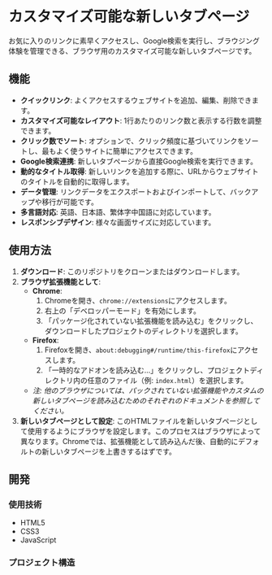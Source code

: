 # カスタマイズ可能な新しいタブページ

お気に入りのリンクに素早くアクセスし、Google検索を実行し、ブラウジング体験を管理できる、ブラウザ用のカスタマイズ可能な新しいタブページです。

## 機能

-   **クイックリンク**: よくアクセスするウェブサイトを追加、編集、削除できます。
-   **カスタマイズ可能なレイアウト**: 1行あたりのリンク数と表示する行数を調整できます。
-   **クリック数でソート**: オプションで、クリック頻度に基づいてリンクをソートし、最もよく使うサイトに簡単にアクセスできます。
-   **Google検索連携**: 新しいタブページから直接Google検索を実行できます。
-   **動的なタイトル取得**: 新しいリンクを追加する際に、URLからウェブサイトのタイトルを自動的に取得します。
-   **データ管理**: リンクデータをエクスポートおよびインポートして、バックアップや移行が可能です。
-   **多言語対応**: 英語、日本語、繁体字中国語に対応しています。
-   **レスポンシブデザイン**: 様々な画面サイズに対応しています。

## 使用方法

1.  **ダウンロード**: このリポジトリをクローンまたはダウンロードします。
2.  **ブラウザ拡張機能として**:
    * **Chrome**:
        1.  Chromeを開き、`chrome://extensions`にアクセスします。
        2.  右上の「デベロッパーモード」を有効にします。
        3.  「パッケージ化されていない拡張機能を読み込む」をクリックし、ダウンロードしたプロジェクトのディレクトリを選択します。
    * **Firefox**:
        1.  Firefoxを開き、`about:debugging#/runtime/this-firefox`にアクセスします。
        2.  「一時的なアドオンを読み込む...」をクリックし、プロジェクトディレクトリ内の任意のファイル（例: `index.html`）を選択します。
    * *注: 他のブラウザについては、パックされていない拡張機能やカスタムの新しいタブページを読み込むためのそれぞれのドキュメントを参照してください。*
3.  **新しいタブページとして設定**: このHTMLファイルを新しいタブページとして使用するようにブラウザを設定します。このプロセスはブラウザによって異なります。Chromeでは、拡張機能として読み込んだ後、自動的にデフォルトの新しいタブページを上書きするはずです。

## 開発

### 使用技術

* HTML5
* CSS3
* JavaScript

### プロジェクト構造